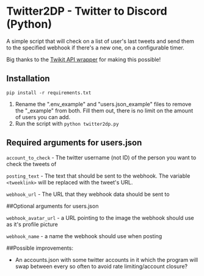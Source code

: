 # Twitter2DP - Twitter to Discord (Python)

A simple script that will check on a list of user's last tweets and send them to the specified webhook if there's a new one, on a configurable timer.

Big thanks to the [Twikit API wrapper](https://github.com/d60/twikit) for making this possible!

## Installation
``pip install -r requirements.txt``

1. Rename the ".env_example" and "users.json_example" files to remove the "_example" from both. Fill them out, there is no limit on the amount of users you can add.
2. Run the script with ``python twitter2dp.py``

## Required arguments for users.json

``account_to_check`` - The twitter username (not ID) of the person you want to check the tweets of

``posting_text`` - The text that should be sent to the webhook. The variable ``<tweeklink>`` will be replaced with the tweet's URL.

``webhook_url`` - The URL that they webhook data should be sent to

##Optional arguments for users.json

``webhook_avatar_url`` - a URL pointing to the image the webhook should use as it's profile picture

``webhook_name`` - a name the webhook should use when posting

##Possible improvements:

* An accounts.json with some twitter accounts in it which the program will swap between every so often to avoid rate limiting/account closure?
